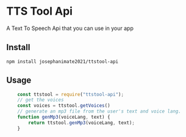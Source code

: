 # TTS Tool Api

A Text To Speech Api that you can use in your app

## Install

    npm install josephanimate2021/ttstool-api

## Usage

```js
    const ttstool = require("ttstool-api");
    // get the voices
    const voices = ttstool.getVoices()
    // generate an mp3 file from the user's text and voice lang.
    function genMp3(voiceLang, text) {
        return ttstool.genMp3(voiceLang, text);
    }
```

